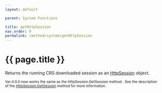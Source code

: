 ```yaml
---
layout: default

parent: System Functions

title: getHttpSession
nav_order: 9
permalink: /method/system/getHttpSession
---
```




# {{ page.title }}

Returns the running CRS downloaded session as an [HttpSession]() object.

 

<small>Ver.4.0.0 now works the same as the HttpSession.GetSession method . See the description of the [HttpSession.GetSession]() method for more information. </small>